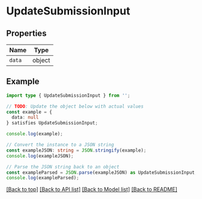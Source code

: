 # UpdateSubmissionInput

## Properties

| Name   | Type   |
| ------ | ------ |
| `data` | object |

## Example

```typescript
import type { UpdateSubmissionInput } from '';

// TODO: Update the object below with actual values
const example = {
  data: null
} satisfies UpdateSubmissionInput;

console.log(example);

// Convert the instance to a JSON string
const exampleJSON: string = JSON.stringify(example);
console.log(exampleJSON);

// Parse the JSON string back to an object
const exampleParsed = JSON.parse(exampleJSON) as UpdateSubmissionInput;
console.log(exampleParsed);
```

[[Back to top]](#) [[Back to API list]](../README.md#api-endpoints) [[Back to Model list]](../README.md#models) [[Back to README]](../README.md)
